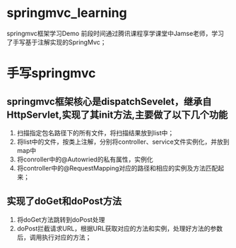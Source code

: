 # springmvc_learning
springmvc框架学习Demo 前段时间通过腾讯课程享学课堂中Jamse老师，学习了手写基于注解实现的SpringMvc；

# 手写springmvc
## springmvc框架核心是dispatchSevelet，继承自HttpServlet,实现了其init方法,主要做了以下几个功能
1. 扫描指定包名路径下的所有文件，将扫描结果放到list中；
2. 将list中的文件，按类上注解，分别将controller、service文件实例化，并放到map中
3. 将conroller中的@Autowried的私有属性，实例化
4. 将controller中的@RequestMapping对应的路径和相应的实例及方法匹配起来；
## 实现了doGet和doPost方法
1. 将doGet方法跳转到doPost处理
2. doPost拦截请求URL，根据URL获取对应的方法和实例，处理好方法的参数后，调用执行对应的方法；
